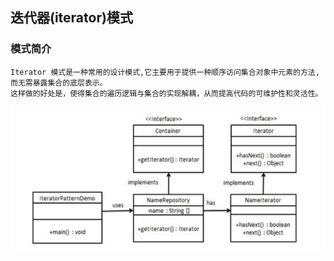 ## 迭代器(iterator)模式

### 模式简介
```
Iterator 模式是一种常用的设计模式,它主要用于提供一种顺序访问集合对象中元素的方法,而无需暴露集合的底层表示。
这样做的好处是，使得集合的遍历逻辑与集合的实现解耦，从而提高代码的可维护性和灵活性。

```

![img.png](img.png)